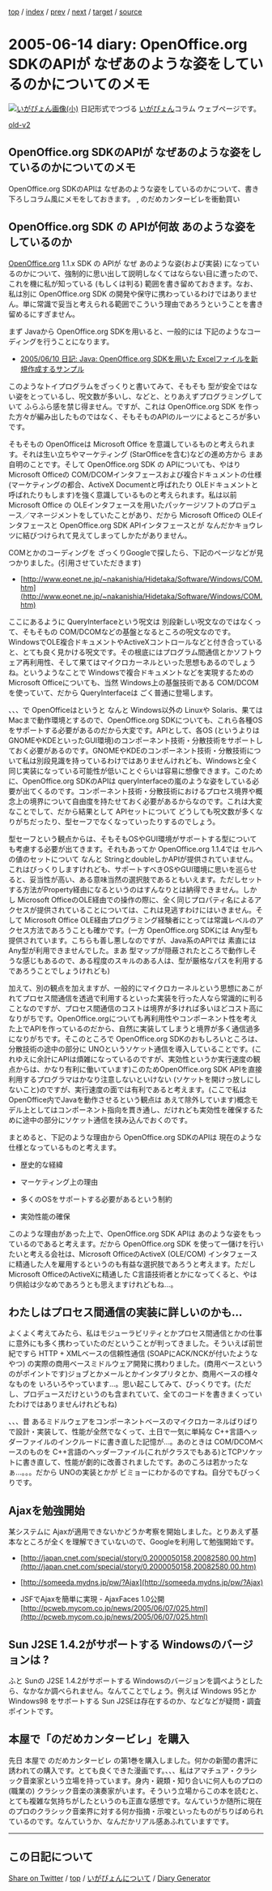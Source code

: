 [top](../index.html) 
 / [index](index.html) 
 / [prev](https://igapyon.github.io/diary/2005/ig050613.html) 
 / [next](https://igapyon.github.io/diary/2005/ig050615.html) 
 / [target](https://igapyon.github.io/diary/2005/ig050614.html) 
 / [source](https://github.com/igapyon/diary/blob/gh-pages/2005/ig050614.html.src.md) 

2005-06-14 diary: OpenOffice.org SDKのAPIが なぜあのような姿をしているのかについてのメモ
=====================================================================================================
[![いがぴょん画像(小)](https://igapyon.github.io/diary/images/iga200306s.jpg "いがぴょん")](https://igapyon.github.io/diary/memo/memoigapyon.html) 日記形式でつづる [いがぴょん](https://igapyon.github.io/diary/memo/memoigapyon.html)コラム ウェブページです。

[old-v2](ig050614-orig.html)

## OpenOffice.org SDKのAPIが なぜあのような姿をしているのかについてのメモ

OpenOffice.org SDKのAPIは なぜあのような姿をしているのかについて、書き下ろしコラム風にメモをしておきます。 , のだめカンタービレを衝動買い


## OpenOffice.org SDK の APIが何故 あのような姿をしているのか

[OpenOffice.org](http://ja.openoffice.org/) 1.1.x SDK の APIが なぜ あのような姿(および実装) になっているのかについて、強制的に思い出して説明しなくてはならない目に遭ったので、これを機に私が知っている
(もしくは判る) 範囲を書き留めておきます。なお、私は別に OpenOffice.org SDK の開発や保守に携わっているわけではありません。単に常識で妥当と考えられる範囲でこういう理由であろうということを書き留めるにすぎません。

まず Javaから OpenOffice.org SDKを用いると、一般的には 下記のようなコーディングを行うことになります。

* [2005/06/10 日記: Java: OpenOffice.org SDKを用いた Excelファイルを新規作成するサンプル](ig050610.html)

このようなトイプログラムをざっくりと書いてみて、そもそも 型が安全ではない姿をとっているし、呪文数が多いし、などと、とりあえずプログラミングしていて ふらふら感を禁じ得ません。ですが、これは OpenOffice.org SDK を作った方々が編み出したものではなく、そもそものAPIのルーツによるところが多いです。

そもそもの OpenOfficeは Microsoft Office を意識しているものと考えられます。それは生い立ちやマーケティング (StarOfficeを含む)などの進め方から まあ自明のことです。そして OpenOffice.org SDK の APIについても、やはり Microsoft Officeの COM/DCOMインタフェースおよび複合ドキュメントの仕様 (マーケティングの都合、ActiveX Documentと呼ばれたり OLEドキュメントと呼ばれたりもします)を強く意識しているものと考えられます。私は以前 Microsoft Office の OLEインタフェースを用いたパッケージソフトのプロデュース／マネージメントをしていたことがあり、だから
Microsoft Officeの OLEインタフェースと OpenOffice.org SDK APIインタフェースとが なんだかキョウレツに結びつけられて見えてしまってしかたがありません。

COMとかのコーディングを ざっくりGoogleで探したら、下記のページなどが見つかりました。(引用させていただきます)

* [http://www.eonet.ne.jp/~nakanishia/Hidetaka/Software/Windows/COM.htm](http://www.eonet.ne.jp/~nakanishia/Hidetaka/Software/Windows/COM.htm)

ここにあるように QueryInterfaceという呪文は 別段新しい呪文なのではなくって、そもそもの COM/DCOMなどの基盤となるところの呪文なのです。WindowsでOLE複合ドキュメントやActiveXコントロールなどと付き合っていると、とても良く見かける呪文です。その根底にはプログラム間通信とかソフトウェア再利用性、そして果てはマイクロカーネルといった思想もあるのでしょうね。というようなことで
Windowsで複合ドキュメントなどを実現するための Microsoft Officeについても、当然 Windows上の基盤技術である COM/DCOMを使っていて、だから
QueryInterfaceは ごく普通に登場します。

、、、で OpenOfficeはというと なんと Windows以外の Linuxや Solaris、果ては Macまで動作環境とするので、OpenOffice.org
SDKについても、これら各種OSをサポートする必要があるのだから大変です。APIとして、各OS (というよりは GNOMEやKDEといったGUI環境)のコンポーネント技術・分散技術をサポートしておく必要があるのです。GNOMEやKDEのコンポーネント技術・分散技術について私は別段見識を持っているわけではありませんけれども、Windowsと全く同じ実装になっている可能性が低いことぐらいは容易に想像できます。このために、OpenOffice.org
SDKのAPIは queryInterfaceの嵐のような姿をしている必要が出てくるのです。コンポーネント技術・分散技術におけるプロセス境界や概念上の境界について自由度を持たせておく必要があるからなのです。これは大変なことでして、だから結果として APIセットについて どうしても呪文数が多くなりがちだったり、型セーフでなくなっていったりするのでしょう。

型セーフという観点からは、そもそもOSやGUI環境がサポートする型についても考慮する必要が出てきます。それもあってか OpenOffice.org
1.1.4では セルへの値のセットについて なんと StringとdoubleしかAPIが提供されていません。これはびっくりしますけれども、サポートすべきOSやGUI環境に思いを巡らせると、妥当性が高い、ある意味当然の選択肢であるともいえます。ただしセットする方法がProperty経由になるというのはすんなりとは納得できません。しかし Microsoft OfficeのOLE経由での操作の際に、全く同じプロパティ名によるアクセスが提供されていることについては、これは見逃すわけにはいきません。そして
Microsoft Office OLE経由プログラミング経験者にとっては常識レベルのアクセス方法であろうことも確かです。(一方 OpenOffice.org
SDKには Any型も提供されています。こちらも善し悪しなのですが、Java系のAPIでは 素直には Any型が利用できませんでした。まあ 型マップが隠蔽されたところで動作しそうな感じもあるので、ある程度のスキルのある人は、型が厳格なパスを利用するであろうことでしょうけれども)

加えて、別の観点を加えますが、一般的にマイクロカーネルという思想にあこがれてプロセス間通信を透過で利用するといった実装を行った人なら常識的に判ることなのですが、プロセス間通信のコストは境界が多ければ多いほどコスト高になりがちです。OpenOffice.orgについても再利用性やコンポーネント性を考えた上でAPIを作っているのだから、自然に実装してしまうと境界が多く通信過多になりがちです。そこのところで OpenOffice.org
SDKのおもしろいところは、分散技術の途中の部分に UNOというソケット通信を導入していることです。(これゆえに余計にAPIは煩雑になっているのですが、実効性というか実行速度の観点からは、かなり有利に働いています)このためOpenOffice.org SDK APIを直接利用するプログラマはかなり注意しないといけない (ソケットを開けっ放しにしないこと)のですが、実行速度の面では有利であると考えます。(ここで私は OpenOffice内でJavaを動作させるという観点は あえて除外しています)概念モデル上としてはコンポーネント指向を貫き通し、だけれども実効性を確保するために途中の部分にソケット通信を挟み込んでおくのです。

まとめると、下記のような理由から OpenOffice.org SDKのAPIは 現在のような仕様となっているものと考えます。

* 歴史的な経緯
  
* マーケティング上の理由
  
* 多くのOSをサポートする必要があるという制約
  
* 実効性能の確保

このような理由があった上で、OpenOffice.org SDK APIは あのような姿をもっているのであると考えます。だから OpenOffice.org
SDK を使って一儲けを行いたいと考える会社は、Microsoft OfficeのActiveX (OLE/COM) インタフェースに精通した人を雇用するというのも有益な選択肢であろうと考えます。ただし
Microsoft OfficeのActiveXに精通した C言語技術者とかになってくると、やはり供給は少なめであろうとも思えますけれどもね…。

## わたしはプロセス間通信の実装に詳しいのかも…

よくよく考えてみたら、私はモジューラビリティとかプロセス間通信とかの仕事に意外にも多く携わっていたのだということが判ってきました。そういえば前世紀ですら
HTTP + XMLベースの信頼性通信 (SOAPにACK/NCKが付いたようなやつ) の実際の商用ベースミドルウェア開発に携わりました。(商用ベースというのがポイントです)ジョブとかメールとかインタプリタとか、商用ベースの様々なものを いろいろやっています…。思い起こしてみて、びっくりです。(ただし、プロデュースだけというのも含まれていて、全てのコードを書きまくっていたわけではありませんけれどもね)

、、、昔 あるミドルウェアをコンポーネントベースのマイクロカーネルばりばりで設計・実装して、性能が全然でなくって、土日で一気に単純な C++言語ヘッダーファイルのインクルードに書き直した記憶が…。あのときは
COM/DCOMベースのものを C++言語のヘッダーファイル(これがクラスでもある)とTCPソケットに書き直して、性能が劇的に改善されましたです。あのころは若かったなぁ…。。。だから
UNOの実装とかが ビミョーにわかるのですね。自分でもびっくりです。

## Ajaxを勉強開始

某システムに Ajaxが適用できないかどうか考察を開始しました。とりあえず基本なところが全くを理解できていないので、Googleを利用して勉強開始です。

* [http://japan.cnet.com/special/story/0,2000050158,20082580,00.htm](http://japan.cnet.com/special/story/0,2000050158,20082580,00.htm)
  
* [http://someeda.mydns.jp/pw/?Ajax](http://someeda.mydns.jp/pw/?Ajax)
  
* JSFでAjaxを簡単に実現 - AjaxFaces 1.0公開
  [http://pcweb.mycom.co.jp/news/2005/06/07/025.html](http://pcweb.mycom.co.jp/news/2005/06/07/025.html)

## Sun J2SE 1.4.2がサポートする Windowsのバージョンは ?

ふと Sunの J2SE 1.4.2がサポートする Windowsのバージョンを調べようとしたら、なかなか調べられません。なんてことでしょう。例えば Windows 95とか Windows98 をサポートする Sun J2SEは存在するのか、などなどが疑問・調査ポイントです。

## 本屋で「のだめカンタービレ」を購入

先日 本屋で のだめカンタービレ  の第1巻を購入しました。何かの新聞の書評に誘われての購入です。とても良くできた漫画です。、、、私はアマチュア・クラシック音楽家という立場を持っています。身内・親類・知り合いに何人ものプロの(職業の) クラシック音楽の演奏家がいます。そういう立場からこの本を読むと、とても複雑な気持ちがしたというのも正直な感想です。なんていうか随所に現在のプロのクラシック音楽界に対する何か指摘・示唆といったものがちりばめられているのです。なんていうか、なんだかリアル感あふれていますです。

----------------------------------------------------------------------------------------------------

## この日記について

[Share on Twitter](https://twitter.com/intent/tweet?hashtags=igapyon%2Cdiary%2C%E3%81%84%E3%81%8C%E3%81%B4%E3%82%87%E3%82%93&text=OpenOffice.org+SDK%E3%81%AEAPI%E3%81%8C+%E3%81%AA%E3%81%9C%E3%81%82%E3%81%AE%E3%82%88%E3%81%86%E3%81%AA%E5%A7%BF%E3%82%92%E3%81%97%E3%81%A6%E3%81%84%E3%82%8B%E3%81%AE%E3%81%8B%E3%81%AB%E3%81%A4%E3%81%84%E3%81%A6%E3%81%AE%E3%83%A1%E3%83%A2&url=https%3A%2F%2Figapyon.github.io%2Fdiary%2F2005%2Fig050614.html) / [top](../index.html) / [いがぴょんについて](https://igapyon.github.io/diary/memo/memoigapyon.html) / [Diary Generator](https://github.com/igapyon/igapyonv3)
